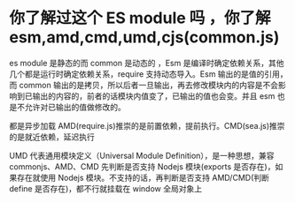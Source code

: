 # 你了解过这个 ES module 吗 ，你了解 esm,amd,cmd,umd,cjs(common.js)

es module 是静态的而 common 是动态的
，Esm 是编译时确定依赖关系，其他几个都是运行时确定依赖关系，require 支持动态导入。Esm 输出的是值的引用，而 common 输出的是拷贝，所以后者一旦输出，再去修改模块内的内容是不会影响到已输出的内容的，前者的话模块内值变了，已输出的值也会变。并且 esm 也是不允许对已输出的值做修改的。

都是异步加载
AMD(require.js)推崇的是前置依赖，提前执行。CMD(sea.js)推崇的是就近依赖，延迟执行

UMD 代表通用模块定义（Universal Module Definition），是一种思想，兼容 commonjs、AMD、CMD
先判断是否支持 Nodejs 模块(exports 是否存在)，如果存在就使用 Nodejs 模块。不支持的话，再判断是否支持 AMD/CMD(判断 define 是否存在)，都不行就挂载在 window 全局对象上
